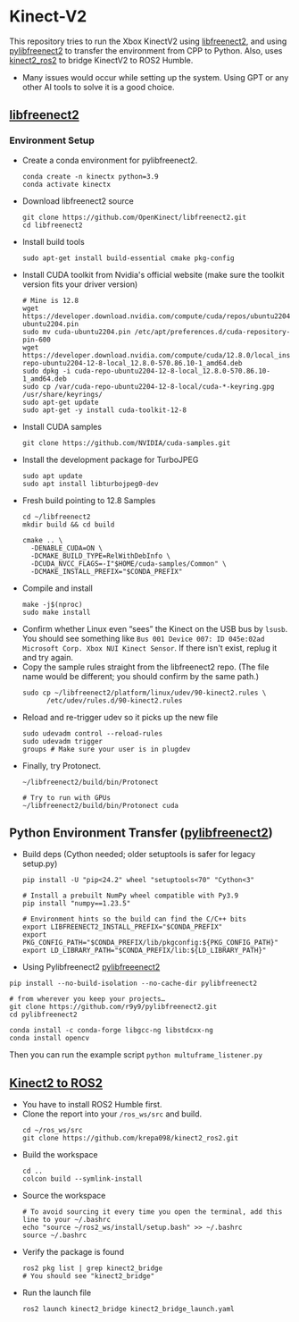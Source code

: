 # Kinect-V2
This repository tries to run the Xbox KinectV2 using [libfreenect2](https://github.com/OpenKinect/libfreenect2), and using [pylibfreenect2](https://github.com/r9y9/pylibfreenect2) to transfer the environment from CPP to Python. Also, uses [kinect2_ros2](https://github.com/krepa098/kinect2_ros2) to bridge KinectV2 to ROS2 Humble.

* Many issues would occur while setting up the system. Using GPT or any other AI tools to solve it is a good choice.

## [libfreenect2](https://github.com/OpenKinect/libfreenect2)
### Environment Setup
* Create a conda environment for pylibfreenect2.
  ```
  conda create -n kinectx python=3.9
  conda activate kinectx
  ```
* Download libfreenect2 source
  ```
  git clone https://github.com/OpenKinect/libfreenect2.git
  cd libfreenect2
  ```
* Install build tools
  ```
  sudo apt-get install build-essential cmake pkg-config
  ```
* Install CUDA toolkit from Nvidia's official website (make sure the toolkit version fits your driver version)
  ```
  # Mine is 12.8
  wget https://developer.download.nvidia.com/compute/cuda/repos/ubuntu2204/x86_64/cuda-ubuntu2204.pin
  sudo mv cuda-ubuntu2204.pin /etc/apt/preferences.d/cuda-repository-pin-600
  wget https://developer.download.nvidia.com/compute/cuda/12.8.0/local_installers/cuda-repo-ubuntu2204-12-8-local_12.8.0-570.86.10-1_amd64.deb
  sudo dpkg -i cuda-repo-ubuntu2204-12-8-local_12.8.0-570.86.10-1_amd64.deb
  sudo cp /var/cuda-repo-ubuntu2204-12-8-local/cuda-*-keyring.gpg /usr/share/keyrings/
  sudo apt-get update
  sudo apt-get -y install cuda-toolkit-12-8
  ```
* Install CUDA samples
  ```
  git clone https://github.com/NVIDIA/cuda-samples.git
  ```
* Install the development package for TurboJPEG
  ```
  sudo apt update
  sudo apt install libturbojpeg0-dev
  ```
* Fresh build pointing to 12.8 Samples
  ```
  cd ~/libfreenect2
  mkdir build && cd build
  
  cmake .. \
    -DENABLE_CUDA=ON \
    -DCMAKE_BUILD_TYPE=RelWithDebInfo \
    -DCUDA_NVCC_FLAGS=-I"$HOME/cuda-samples/Common" \
    -DCMAKE_INSTALL_PREFIX="$CONDA_PREFIX"
  ```
* Compile and install
  ```
  make -j$(nproc)
  sudo make install
  ```
* Confirm whether Linux even “sees” the Kinect on the USB bus by `lsusb`. You should see something like `Bus 001 Device 007: ID 045e:02ad Microsoft Corp. Xbox NUI Kinect Sensor`. If there isn't exist, replug it and try again.
* Copy the sample rules straight from the libfreenect2 repo. (The file name would be different; you should confirm by the same path.)
  ```
  sudo cp ~/libfreenect2/platform/linux/udev/90-kinect2.rules \
        /etc/udev/rules.d/90-kinect2.rules
  ```
* Reload and re-trigger udev so it picks up the new file
  ```
  sudo udevadm control --reload-rules
  sudo udevadm trigger
  groups # Make sure your user is in plugdev
  ```
* Finally, try Protonect.
  ```
  ~/libfreenect2/build/bin/Protonect

  # Try to run with GPUs
  ~/libfreenect2/build/bin/Protonect cuda
  ```

## Python Environment Transfer ([pylibfreenect2](https://github.com/r9y9/pylibfreenect2))
* Build deps (Cython needed; older setuptools is safer for legacy setup.py)
  ```
  pip install -U "pip<24.2" wheel "setuptools<70" "Cython<3"

  # Install a prebuilt NumPy wheel compatible with Py3.9
  pip install "numpy==1.23.5"
  
  # Environment hints so the build can find the C/C++ bits
  export LIBFREENECT2_INSTALL_PREFIX="$CONDA_PREFIX"
  export PKG_CONFIG_PATH="$CONDA_PREFIX/lib/pkgconfig:${PKG_CONFIG_PATH}"
  export LD_LIBRARY_PATH="$CONDA_PREFIX/lib:${LD_LIBRARY_PATH}"
  ```
* Using Pylibfreenect2 [pylibfreeenect2](https://github.com/r9y9/pylibfreenect2 )
```
pip install --no-build-isolation --no-cache-dir pylibfreenect2

# from wherever you keep your projects…
git clone https://github.com/r9y9/pylibfreenect2.git
cd pylibfreenect2

conda install -c conda-forge libgcc-ng libstdcxx-ng
conda install opencv
```
Then you can run the example script `python multuframe_listener.py`

## [Kinect2 to ROS2](https://github.com/krepa098/kinect2_ros2)
* You have to install ROS2 Humble first.
* Clone the report into your `/ros_ws/src` and build.
  ```
  cd ~/ros_ws/src
  git clone https://github.com/krepa098/kinect2_ros2.git
  ```
* Build the workspace
  ```
  cd ..
  colcon build --symlink-install
  ```
* Source the workspace
  ```
  # To avoid sourcing it every time you open the terminal, add this line to your ~/.bashrc
  echo "source ~/ros2_ws/install/setup.bash" >> ~/.bashrc
  source ~/.bashrc
  ```
* Verify the package is found
  ```
  ros2 pkg list | grep kinect2_bridge
  # You should see "kinect2_bridge"
  ```
* Run the launch file
  ```
  ros2 launch kinect2_bridge kinect2_bridge_launch.yaml
  ```

